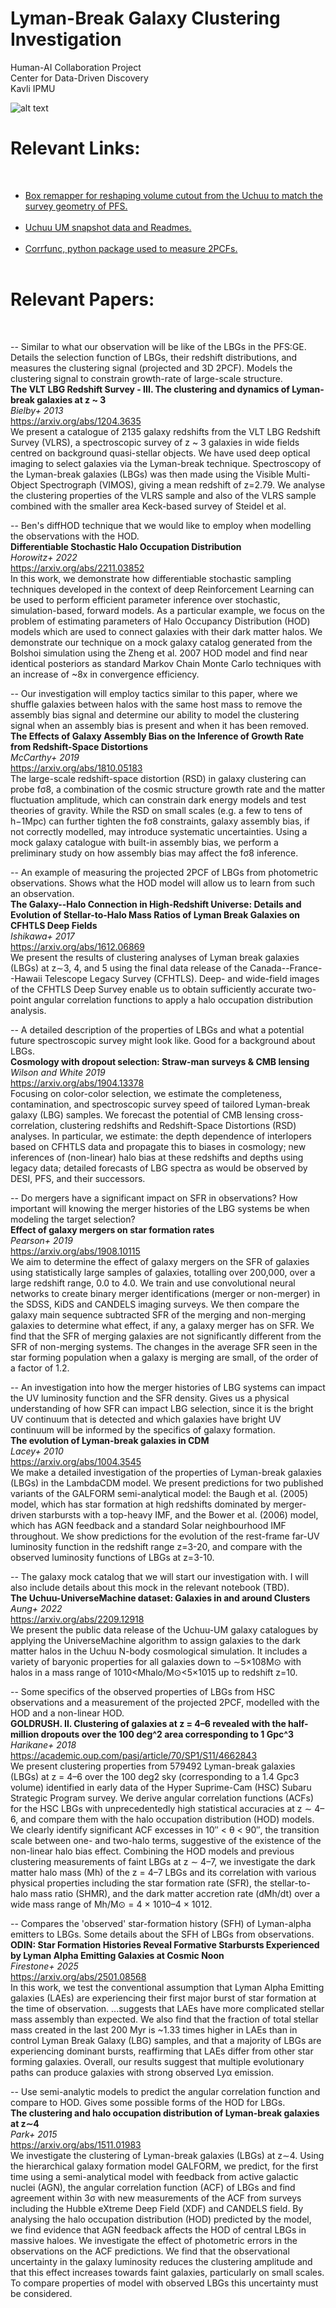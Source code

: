 # Lyman-Break Galaxy Clustering Investigation  <br />
Human-AI Collaboration Project  <br />
Center for Data-Driven Discovery <br />
Kavli IPMU


![alt text](wpxi_UM_sSFR_Bielby_plot.png)


<h1><b> Relevant Links: </b></h1>  <br />
<ul>
<li><a href="https://mwhite.berkeley.edu/BoxRemap/">Box remapper for reshaping volume cutout from the Uchuu to match the survey geometry of PFS.</a> </li><br />
<li><a href="https://skun.iaa.csic.es/SUsimulations/UchuuDR2/Uchuu_UM/">Uchuu UM snapshot data and Readmes.</a></li> <br />
<li><a href="https://corrfunc.readthedocs.io/en/master/index.html">Corrfunc, python package used to measure 2PCFs.</a></li> <br />
  
</ul>

<h1><b> Relevant Papers: </b></h1>  <br />

-- Similar to what our observation will be like of the LBGs in the PFS:GE. Details the selection function of LBGs, their redshift distributions, and measures the clustering signal (projected and 3D 2PCF). Models the clustering signal to constrain growth-rate of large-scale structure. <br />
<b>The VLT LBG Redshift Survey - III. The clustering and dynamics of Lyman-break galaxies at z ~ 3</b></br>
<i> Bielby+ 2013 </i> <br />
<a href="https://arxiv.org/abs/1204.3635">https://arxiv.org/abs/1204.3635</a> <br />
We present a catalogue of 2135 galaxy redshifts from the VLT LBG Redshift Survey (VLRS), a spectroscopic survey of z ~ 3 galaxies in wide fields centred on background quasi-stellar objects. We have used deep optical imaging to select galaxies via the Lyman-break technique. Spectroscopy of the Lyman-break galaxies (LBGs) was then made using the Visible Multi-Object Spectrograph (VIMOS), giving a mean redshift of z=2.79. We analyse the clustering properties of the VLRS sample and also of the VLRS sample combined with the smaller area Keck-based survey of Steidel et al.<br />

-- Ben's diffHOD technique that we would like to employ when modelling the observations with the HOD. <br />
<b>Differentiable Stochastic Halo Occupation Distribution</b><br />
<i> Horowitz+ 2022 </i> <br />
<a href="https://arxiv.org/abs/2211.03852">https://arxiv.org/abs/2211.03852</a> </br>
In this work, we demonstrate how differentiable stochastic sampling techniques developed in the context of deep Reinforcement Learning can be used to perform efficient parameter inference over stochastic, simulation-based, forward models. As a particular example, we focus on the problem of estimating parameters of Halo Occupancy Distribution (HOD) models which are used to connect galaxies with their dark matter halos. We demonstrate our technique on a mock galaxy catalog generated from the Bolshoi simulation using the Zheng et al. 2007 HOD model and find near identical posteriors as standard Markov Chain Monte Carlo techniques with an increase of ~8x in convergence efficiency.  </br>

-- Our investigation will employ tactics similar to this paper, where we shuffle galaxies between halos with the same host mass to remove the assembly bias signal and determine our ability to model the clustering signal when an assembly bias is present and when it has been removed. <br />
<b>The Effects of Galaxy Assembly Bias on the Inference of Growth Rate from Redshift-Space Distortions</b>  <br />
<i> McCarthy+ 2019 </i> <br />
<a href="(https://arxiv.org/abs/1810.05183)">https://arxiv.org/abs/1810.05183</a> <br />
The large-scale redshift-space distortion (RSD) in galaxy clustering can probe fσ8, a combination of the cosmic structure growth rate and the matter fluctuation amplitude, which can constrain dark energy models and test theories of gravity. While the RSD on small scales (e.g. a few to tens of h−1Mpc) can further tighten the fσ8 constraints, galaxy assembly bias, if not correctly modelled, may introduce systematic uncertainties. Using a mock galaxy catalogue with built-in assembly bias, we perform a preliminary study on how assembly bias may affect the fσ8 inference.

-- An example of measuring the projected 2PCF of LBGs from photometric observations. Shows what the HOD model will allow us to learn from such an observation. <br />
<b> The Galaxy--Halo Connection in High-Redshift Universe: Details and Evolution of Stellar-to-Halo Mass Ratios of Lyman Break Galaxies on CFHTLS Deep Fields </b><br />
<i> Ishikawa+ 2017 </i> <br />
<a href="https://arxiv.org/abs/1612.06869">https://arxiv.org/abs/1612.06869</a> </br>
We present the results of clustering analyses of Lyman break galaxies (LBGs) at z∼3, 4, and 5 using the final data release of the Canada--France--Hawaii Telescope Legacy Survey (CFHTLS). Deep- and wide-field images of the CFHTLS Deep Survey enable us to obtain sufficiently accurate two-point angular correlation functions to apply a halo occupation distribution analysis. <br />

-- A detailed description of the properties of LBGs and what a potential future spectroscopic survey might look like. Good for a background about LBGs. <br />
<b> Cosmology with dropout selection: Straw-man surveys & CMB lensing </b> <br />
<i> Wilson and White 2019 </i> <br />
<a href="(https://arxiv.org/abs/1904.13378)">https://arxiv.org/abs/1904.13378</a> <br />
Focusing on color-color selection, we estimate the completeness, contamination, and spectroscopic survey speed of tailored Lyman-break galaxy (LBG) samples. We forecast the potential of CMB lensing cross-correlation, clustering redshifts and Redshift-Space Distortions (RSD) analyses. In particular, we estimate: the depth dependence of interlopers based on CFHTLS data and propagate this to biases in cosmology; new inferences of (non-linear) halo bias at these redshifts and depths using legacy data; detailed forecasts of LBG spectra as would be observed by DESI, PFS, and their successors.<br />

-- Do mergers have a significant impact on SFR in observations? How important will knowing the merger histories of the LBG systems be when modeling the target selection?  <br />
<b>Effect of galaxy mergers on star formation rates</b>  <br />
<i> Pearson+ 2019 </i> <br />
<a href="(https://arxiv.org/abs/1908.10115)">https://arxiv.org/abs/1908.10115</a> <br />
We aim to determine the effect of galaxy mergers on the SFR of galaxies using statistically large samples of galaxies, totalling over 200,000, over a large redshift range, 0.0 to 4.0. We train and use convolutional neural networks to create binary merger identifications (merger or non-merger) in the SDSS, KiDS and CANDELS imaging surveys. We then compare the galaxy main sequence subtracted SFR of the merging and non-merging galaxies to determine what effect, if any, a galaxy merger has on SFR. We find that the SFR of merging galaxies are not significantly different from the SFR of non-merging systems. The changes in the average SFR seen in the star forming population when a galaxy is merging are small, of the order of a factor of 1.2. <br />

-- An investigation into how the merger histories of LBG systems can impact the UV luminosity function and the SFR density. Gives us a physical understanding of how SFR can impact LBG selection, since it is the bright UV continuum that is detected and which galaxies have bright UV continuum will be informed by the specifics of galaxy formation. <br />
<b>The evolution of Lyman-break galaxies in CDM </b><br />
<i> Lacey+ 2010 </i> <br />
<a href="(https://arxiv.org/abs/1004.3545)">https://arxiv.org/abs/1004.3545</a> <br />
We make a detailed investigation of the properties of Lyman-break galaxies (LBGs) in the LambdaCDM model. We present predictions for two published variants of the GALFORM semi-analytical model: the Baugh et al. (2005) model, which has star formation at high redshifts dominated by merger-driven starbursts with a top-heavy IMF, and the Bower et al. (2006) model, which has AGN feedback and a standard Solar neighbourhood IMF throughout. We show predictions for the evolution of the rest-frame far-UV luminosity function in the redshift range z=3-20, and compare with the observed luminosity functions of LBGs at z=3-10.

-- The galaxy mock catalog that we will start our investigation with. I will also include details about this mock in the relevant notebook (TBD). <br />
<b>The Uchuu-UniverseMachine dataset: Galaxies in and around Clusters</b> <br />
<i> Aung+ 2022 </i> <br />
<a href="(https://arxiv.org/abs/2209.12918)">https://arxiv.org/abs/2209.12918</a> <br />
We present the public data release of the Uchuu-UM galaxy catalogues by applying the UniverseMachine algorithm to assign galaxies to the dark matter halos in the Uchuu N-body cosmological simulation. It includes a variety of baryonic properties for all galaxies down to ∼5×108M⊙ with halos in a mass range of 1010<Mhalo/M⊙<5×1015 up to redshift z=10.

-- Some specifics of the observed properties of LBGs from HSC observations and a measurement of the projected 2PCF, modelled with the HOD and a non-linear HOD. <br />
<b>GOLDRUSH. II. Clustering of galaxies at z = 4–6 revealed with the half-million dropouts over the 100 deg^2 area corresponding to 1 Gpc^3</b> <br />
<i> Harikane+ 2018 </i> <br />
<a href="(https://academic.oup.com/pasj/article/70/SP1/S11/4662843)">https://academic.oup.com/pasj/article/70/SP1/S11/4662843</a> <br />
We present clustering properties from 579492 Lyman-break galaxies (LBGs) at z = 4–6 over the 100 deg2 sky (corresponding to a 1.4 Gpc3 volume) identified in early data of the Hyper Suprime-Cam (HSC) Subaru Strategic Program survey. We derive angular correlation functions (ACFs) for the HSC LBGs with unprecedentedly high statistical accuracies at z ∼ 4–6, and compare them with the halo occupation distribution (HOD) models. We clearly identify significant ACF excesses in 10″ < θ < 90″, the transition scale between one- and two-halo terms, suggestive of the existence of the non-linear halo bias effect. Combining the HOD models and previous clustering measurements of faint LBGs at z ∼ 4–7, we investigate the dark matter halo mass (Mh) of the z = 4–7 LBGs and its correlation with various physical properties including the star formation rate (SFR), the stellar-to-halo mass ratio (SHMR), and the dark matter accretion rate (⁠dMh/dt) over a wide mass range of Mh/M⊙  = 4 × 1010–4 × 1012. 

-- Compares the 'observed' star-formation history (SFH) of Lyman-alpha emitters to LBGs. Some details about the SFH of LBGs from observations.<br />
<b>ODIN: Star Formation Histories Reveal Formative Starbursts Experienced by Lyman Alpha Emitting Galaxies at Cosmic Noon</b><br />
<i> Firestone+ 2025 </i> <br />
<a href="(https://arxiv.org/abs/2501.08568)">https://arxiv.org/abs/2501.08568</a> <br />
In this work, we test the conventional assumption that Lyman Alpha Emitting galaxies (LAEs) are experiencing their first major burst of star formation at the time of observation. ...suggests that LAEs have more complicated stellar mass assembly than expected. We also find that the fraction of total stellar mass created in the last 200 Myr is ~1.33 times higher in LAEs than in control Lyman Break Galaxy (LBG) samples, and that a majority of LBGs are experiencing dominant bursts, reaffirming that LAEs differ from other star forming galaxies. Overall, our results suggest that multiple evolutionary paths can produce galaxies with strong observed Lyα emission.

-- Use semi-analytic models to predict the angular correlation function and compare to HOD. Gives some possible forms of the HOD for LBGs.<br />
<b>The clustering and halo occupation distribution of Lyman-break galaxies at z∼4</b><br />
<i> Park+ 2015 </i> <br />
<a href="https://arxiv.org/abs/1511.01983">https://arxiv.org/abs/1511.01983</a> <br />
We investigate the clustering of Lyman-break galaxies (LBGs) at z∼4. Using the hierarchical galaxy formation model GALFORM, we predict, for the first time using a semi-analytical model with feedback from active galactic nuclei (AGN), the angular correlation function (ACF) of LBGs and find agreement within 3σ with new measurements of the ACF from surveys including the Hubble eXtreme Deep Field (XDF) and CANDELS field. By analysing the halo occupation distribution (HOD) predicted by the model, we find evidence that AGN feedback affects the HOD of central LBGs in massive haloes. We investigate the effect of photometric errors in the observations on the ACF predictions. We find that the observational uncertainty in the galaxy luminosity reduces the clustering amplitude and that this effect increases towards faint galaxies, particularly on small scales. To compare properties of model with observed LBGs this uncertainty must be considered.

